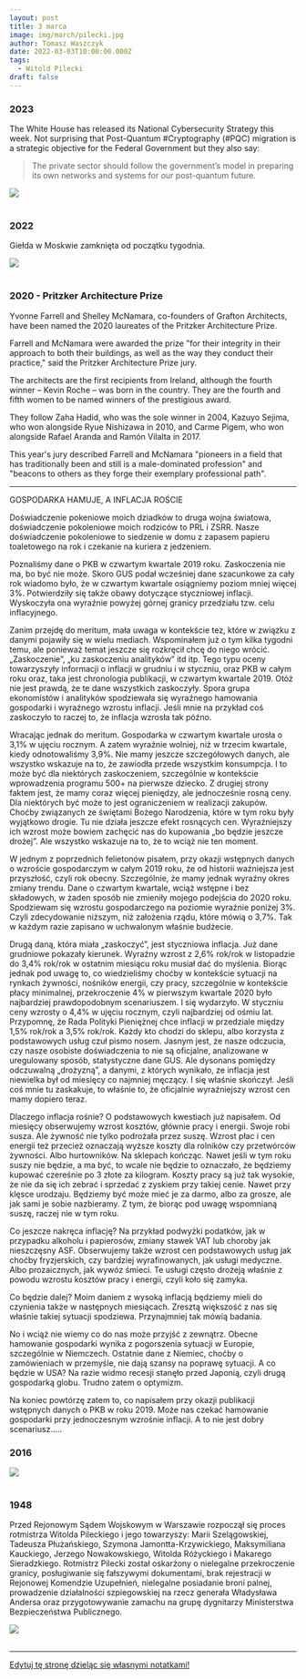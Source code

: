 ```yaml
---
layout: post
title: 3 marca
image: img/march/pilecki.jpg
author: Tomasz Waszczyk
date: 2022-03-03T10:00:00.000Z
tags:
  - Witold Pilecki
draft: false
---
```


### 2023

The White House has released its National Cybersecurity Strategy this week. Not surprising that Post-Quantum #Cryptography (#PQC) migration is a strategic objective for the Federal Government but they also say:

> The private sector should follow the government’s model in preparing its own networks and systems for our post-quantum future.

<img src="./img/march/pqc.jpeg"><br><br>

### 2022

Giełda w Moskwie zamknięta od początku tygodnia.

<img src="./img/march/sberbank.png"><br><br>

### 2020 - Pritzker Architecture Prize

Yvonne Farrell and Shelley McNamara, co-founders of Grafton Architects, have been named the 2020 laureates of the Pritzker Architecture Prize.

Farrell and McNamara were awarded the prize "for their integrity in their approach to both their buildings, as well as the way they conduct their practice," said the Pritzker Architecture Prize jury.

The architects are the first recipients from Ireland, although the fourth winner – Kevin Roche – was born in the country. They are the fourth and fifth women to be named winners of the prestigious award.

They follow Zaha Hadid, who was the sole winner in 2004, Kazuyo Sejima, who won alongside Ryue Nishizawa in 2010, and Carme Pigem, who won alongside Rafael Aranda and Ramón Vilalta in 2017.

This year's jury described Farrell and McNamara "pioneers in a field that has traditionally been and still is a male-dominated profession" and "beacons to others as they forge their exemplary professional path".

---

GOSPODARKA HAMUJE, A INFLACJA ROŚCIE

Doświadczenie pokeniowe moich dziadków to druga wojna światowa, doświadczenie pokoleniowe moich rodziców to PRL i ZSRR. Nasze doświadczenie pokoleniowe to siedzenie w domu z zapasem papieru toaletowego na rok i czekanie na kuriera z jedzeniem.

Poznaliśmy dane o PKB w czwartym kwartale 2019 roku. Zaskoczenia nie ma, bo być nie może. Skoro GUS podał wcześniej dane szacunkowe za cały rok wiadomo było, że w czwartym kwartale osiągniemy poziom mniej więcej 3%. Potwierdziły się także obawy dotyczące styczniowej inflacji. Wyskoczyła ona wyraźnie powyżej górnej granicy przedziału tzw. celu inflacyjnego.

Zanim przejdę do meritum, mała uwaga w kontekście tez, które w związku z danymi pojawiły się w wielu mediach. Wspominałem już o tym kilka tygodni temu, ale ponieważ temat jeszcze się rozkręcił chcę do niego wrócić. „Zaskoczenie”, „ku zaskoczeniu analityków” itd itp. Tego typu oceny towarzyszyły informacji o inflacji w grudniu i w styczniu, oraz PKB w całym roku oraz, taka jest chronologia publikacji, w czwartym kwartale 2019. Otóż nie jest prawdą, że te dane wszystkich zaskoczyły. Spora grupa ekonomistów i analityków spodziewała się wyraźnego hamowania gospodarki i wyraźnego wzrostu inflacji. Jeśli mnie na przykład coś zaskoczyło to raczej to, że inflacja wzrosła tak późno.

Wracając jednak do meritum. Gospodarka w czwartym kwartale urosła o 3,1% w ujęciu rocznym. A zatem wyraźnie wolniej, niż w trzecim kwartale, kiedy odnotowaliśmy 3,9%. Nie mamy jeszcze szczegółowych danych, ale wszystko wskazuje na to, że zawiodła przede wszystkim konsumpcja. I to może być dla niektórych zaskoczeniem, szczególnie w kontekście wprowadzenia programu 500+ na pierwsze dziecko. Z drugiej strony faktem jest, że mamy coraz więcej pieniędzy, ale jednocześnie rosną ceny. Dla niektórych być może to jest ograniczeniem w realizacji zakupów. Choćby związanych ze świętami Bożego Narodzenia, które w tym roku były wyjątkowo drogie. Tu nie działa jeszcze efekt rosnących cen. Wyraźniejszy ich wzrost może bowiem zachęcić nas do kupowania „bo będzie jeszcze drożej”. Ale wszystko wskazuje na to, że to wciąż nie ten moment.

W jednym z poprzednich felietonów pisałem, przy okazji wstępnych danych o wzroście gospodarczym w całym 2019 roku, że od historii ważniejsza jest przyszłość, czyli rok obecny. Szczególnie, że mamy jednak wyraźny okres zmiany trendu. Dane o czwartym kwartale, wciąż wstępne i bez składowych, w żaden sposób nie zmieniły mojego podejścia do 2020 roku. Spodziewam się wzrostu gospodarczego na poziomie wyraźnie poniżej 3%. Czyli zdecydowanie niższym, niż założenia rządu, które mówią o 3,7%. Tak w każdym razie zapisano w uchwalonym właśnie budżecie.

Drugą daną, która miała „zaskoczyć”, jest styczniowa inflacja. Już dane grudniowe pokazały kierunek. Wyraźny wzrost z 2,6% rok/rok w listopadzie do 3,4% rok/rok w ostatnim miesiącu roku musiał dać do myślenia. Biorąc jednak pod uwagę to, co wiedzieliśmy choćby w kontekście sytuacji na rynkach żywności, nośników energii, czy pracy, szczególnie w kontekście płacy minimalnej, przekroczenie 4% w pierwszym kwartale 2020 było najbardziej prawdopodobnym scenariuszem. I się wydarzyło. W styczniu ceny wzrosty o 4,4% w ujęciu rocznym, czyli najbardziej od ośmiu lat. Przypomnę, że Rada Polityki Pieniężnej chce inflacji w przedziale między 1,5% rok/rok a 3,5% rok/rok. Każdy kto chodzi do sklepu, albo korzysta z podstawowych usług czuł pismo nosem. Jasnym jest, że nasze odczucia, czy nasze osobiste doświadczenia to nie są oficjalne, analizowane w uregulowany sposób, statystyczne dane GUS. Ale dysonans pomiędzy odczuwalną „drożyzną”, a danymi, z których wynikało, ze inflacja jest niewielka był od miesięcy co najmniej męczący. I się właśnie skończył. Jeśli coś mnie tu zaskakuje, to właśnie to, że oficjalnie wyraźniejszy wzrost cen mamy dopiero teraz.

Dlaczego inflacja rośnie? O podstawowych kwestiach już napisałem. Od miesięcy obserwujemy wzrost kosztów, głównie pracy i energii. Swoje robi susza. Ale żywność nie tylko podrożała przez suszę. Wzrost płac i cen energii też przecież oznaczają wyższe koszty dla rolników czy przetwórców żywności. Albo hurtowników. Na sklepach kończąc. Nawet jeśli w tym roku suszy nie będzie, a ma być, to wcale nie będzie to oznaczało, że będziemy kupować czereśnie po 3 złote za kilogram. Koszty pracy są już tak wysokie, że nie da się ich zebrać i sprzedać z zyskiem przy takiej cenie. Nawet przy klęsce urodzaju. Będziemy być może mieć je za darmo, albo za grosze, ale jak sami je sobie nazbieramy. Z tym, że biorąc pod uwagę wspomnianą suszę, raczej nie w tym roku.

Co jeszcze nakręca inflację? Na przykład podwyżki podatków, jak w przypadku alkoholu i papierosów, zmiany stawek VAT lub choroby jak nieszczęsny ASF. Obserwujemy także wzrost cen podstawowych usług jak choćby fryzjerskich, czy bardziej wyrafinowanych, jak usługi medyczne. Albo prozaicznych, jak wywóz śmieci. Te usługi często drożeją właśnie z powodu wzrostu kosztów pracy i energii, czyli koło się zamyka.

Co będzie dalej? Moim daniem z wysoką inflacją będziemy mieli do czynienia także w następnych miesiącach. Zresztą większość z nas się właśnie takiej sytuacji spodziewa. Przynajmniej tak mówią badania.

No i wciąż nie wiemy co do nas może przyjść z zewnątrz. Obecne hamowanie gospodarki wynika z pogorszenia sytuacji w Europie, szczególnie w Niemczech. Ostatnie dane z Niemiec, choćby o zamówieniach w przemyśle, nie dają szansy na poprawę sytuacji. A co będzie w USA? Na razie widmo recesji stanęło przed Japonią, czyli drugą gospodarką globu. Trudno zatem o optymizm.

Na koniec powtórzę zatem to, co napisałem przy okazji publikacji wstępnych danych o PKB w roku 2019. Może nas czekać hamowanie gospodarki przy jednoczesnym wzrośnie inflacji. A to nie jest dobry scenariusz…..

### 2016

<img src="./img/march/seatalteaxl.jpg"><br><br>

<!-- 

Seat Altea samochód samochod auto

Do zobaczenia, obserwować:
- klimatyzacja
- czujnik parkowania, biegu wstecznego
- prawy kierunkowskaz
- płyn do spryskiwaczy
- płyn hamulcowy
- 2 x zimówki
- Rozrząd wymieniać co 5 lat 

Ubezpieczenie:
536 422 236 - babka z którą podpisywałem ubezpieczenie 

We dwie osoby kupować samochód

Na zimny silnik
Umyty
Spasowanie elementów, luki między drzwiami itp.
Otwieranie się drzwi
Progi,
Sufit
Zawiasy, elementy 
Szyby
Klapa, newralgiczne punkty
Otworzyc i znaleźć koło
Elementy przy uszczelkach, białe placki, ryski, elementy łączące, resztki po wypolerowaniu

Silnik (na zimno): znaczki, nity, śruby, pasek rozrządu, połączenia elementów, lepiej żeby był lekko ubrudzony, zbiornik wyrównawczy

wszystko sprawdzić

Parametry pracy silnika - 

Kosztował 7k Euro - 4.1371 - cena euro samochodu

-->

### 1948

Przed Rejonowym Sądem Wojskowym w Warszawie rozpoczął się proces rotmistrza Witolda Pileckiego i jego towarzyszy: Marii Szelągowskiej, Tadeusza Płużańskiego, Szymona Jamontta-Krzywickiego, Maksymiliana Kauckiego, Jerzego Nowakowskiego, Witolda Różyckiego i Makarego Sieradzkiego. Rotmistrz Pilecki został oskarżony o nielegalne przekroczenie granicy, posługiwanie się fałszywymi dokumentami, brak rejestracji w Rejonowej Komendzie Uzupełnień, nielegalne posiadanie broni palnej, prowadzenie działalności szpiegowskiej na rzecz generała Władysława Andersa oraz przygotowywanie zamachu na grupę dygnitarzy Ministerstwa Bezpieczeństwa Publicznego.

<img src="./img/march/pilecki.jpg"/><br><br>

---

<a href="https://github.com/TomaszWaszczyk/historia.waszczyk.com/edit/master/src/content/march-3.md" target="_blank">Edytuj tę stronę dzieląc się własnymi notatkami!</a>
